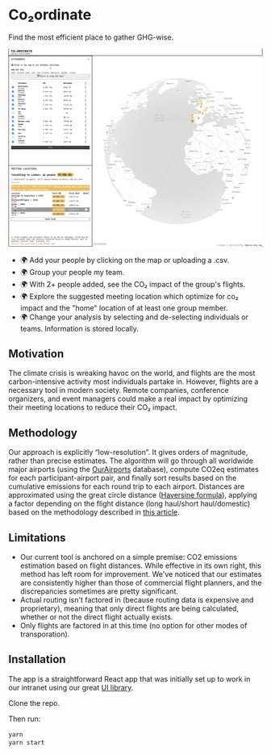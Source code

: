 # Co₂ordinate

Find the most efficient place to gather GHG-wise.

<img width="1706" alt="Screenshot 2023-10-02 at 16 11 45" src="https://raw.githubusercontent.com/developmentseed/co2ordinate/main/static/co2ordinate.webp">

- 🌍 Add your people by clicking on the map or uploading a .csv.
- 🌍 Group your people my team.
- 🌍 With 2+ people added, see the CO₂ impact of the group's flights.
- 🌍 Explore the suggested meeting location which optimize for co₂ impact and the "home" location of at least one group member.
- 🌍 Change your analysis by selecting and de-selecting individuals or teams. Information is stored locally.

## Motivation
The climate crisis is wreaking havoc on the world, and flights are the most carbon-intensive activity most individuals partake in. However, flights are a necessary tool in modern society. Remote companies, conference organizers, and event managers could make a real impact by optimizing their meeting locations to reduce their CO₂ impact. 

## Methodology

Our approach is explicitly “low-resolution”. It gives orders of magnitude, rather than precise estimates. 
The algorithm will go through all worldwide major airports (using the [OurAirports](https://ourairports.com/data/) database), compute CO2eq estimates for each participant-airport pair, and finally sort results based on the cumulative emissions for each round trip to each airport. Distances are approximated using the great circle distance ([Haversine formula](https://en.wikipedia.org/wiki/Haversine_formula)), applying a factor depending on the flight distance (long haul/short haul/domestic) based on the methodology described in [this article](https://ourworldindata.org/travel-carbon-footprint).

## Limitations
- Our current tool is anchored on a simple premise: CO2 emissions estimation based on flight distances. While effective in its own right, this method has left room for improvement. We've noticed that our estimates are consistently higher than those of commercial flight planners, and the discrepancies sometimes are pretty significant.
- Actual routing isn't factored in (because routing data is expensive and proprietary), meaning that only direct flights are being calculated, whether or not the direct flight actually exists.
- Only flights are factored in at this time (no option for other modes of transporation).

## Installation

The app is a straightforward React app that was initially set up to work in our intranet using our great [UI library](https://ui.ds.io/).

Clone the repo.

Then run:

```
yarn
yarn start
```
